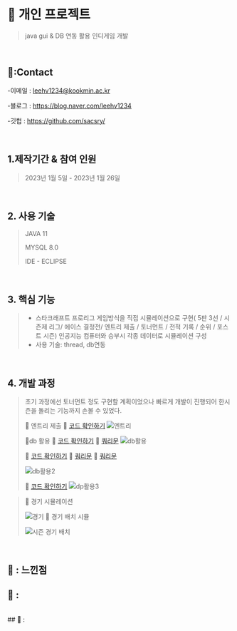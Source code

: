 # 📌 개인 프로젝트
> java gui & DB 연동 활용 인디게임 개발

</br>


## 📌:Contact
-이메일 : leehv1234@kookmin.ac.kr
>
-블로그 : https://blog.naver.com/leehv1234
>
-깃헙 : https://github.com/sacsry/
>
</br>


## 1.제작기간 & 참여 인원
> 2023년 1월 5일 - 2023년 1월 26일


</br>

## 2. 사용 기술
> JAVA 11
> 
> MYSQL 8.0
> 
> IDE - ECLIPSE

</br>

## 3. 핵심 기능
> - 스타크래프트 프로리그 게임방식을 직접 시뮬레이션으로 구현( 5판 3선 / 시즌제 리그/ 에이스 결정전/ 엔트리 제출 / 토너먼트 / 전적 기록 / 순위 / 포스트 시즌)
> 인공지능 컴퓨터와 승부시 각종 데이터로 시뮬레이션 구성
> - 사용 기술: thread, db연동

</br>

## 4. 개발 과정
> 초기 과정에선 토너먼트 정도 구현할 계획이었으나 빠르게 개발이 진행되어 한시즌을 돌리는 기능까지 손볼 수 있었다.
> 
> 📌 엔트리 제출
> 📌 [코드 확인하기](https://github.com/sacsry/testSample/blob/843ea627cd294b21818fe7c8913ad26cba9a26ac/src/ProJect/twelveBattle.java)
![엔트리](https://github.com/sacsry/portfolio/assets/122505474/8cd44fbd-178b-48a9-9821-5d6acdc775a8)
>
> 📌db 활용
> 📌 [코드 확인하기](https://github.com/sacsry/testSample/blob/11580a3a7b8ebdde19769f7d9cc5a49e405a1d49/src/ProJect/Recorddata.java)
> 📌 [쿼리문](https://github.com/sacsry/testSample/blob/796a808233a320751d06fa91ba03ceee5480483f/src/test/sunsu_data.sql)
> ![db활용](https://github.com/sacsry/portfolio/assets/122505474/18ba51f9-8633-4026-82e6-5d4976c5aea5)
>
>
> 📌 [코드 확인하기](https://github.com/sacsry/testSample/blob/796a808233a320751d06fa91ba03ceee5480483f/src/test/teamrecord.java)
> 📌 [쿼리문](https://github.com/sacsry/testSample/blob/796a808233a320751d06fa91ba03ceee5480483f/src/test/teamrecord.sql)
> 📌 [쿼리문](https://github.com/sacsry/testSample/blob/796a808233a320751d06fa91ba03ceee5480483f/src/test/teamrecord1.sql)
> 
> ![db활용2](https://github.com/sacsry/portfolio/assets/122505474/828765c6-d105-4a3f-bbd1-b66eb5ef8882) 
> 
> 📌 [코드 확인하기](https://github.com/sacsry/testSample/blob/796a808233a320751d06fa91ba03ceee5480483f/src/test/sunsuwinranking.java)
>![dp활용3](https://github.com/sacsry/testSample/assets/122505474/b5e5f0ec-62b7-402a-bba0-b6b87e46b266)

>
> 📌 경기 시뮬레이션
> 
> ![경기](https://github.com/sacsry/portfolio/assets/122505474/83955ae8-1bc6-4303-901e-847bf70d3c96)
> 📌 경기 배치 시뮬
> 
> ![시즌 경기 배치](https://github.com/sacsry/portfolio/assets/122505474/2a37e25c-abf5-4181-9d8b-6570641adcf4)
>

</br>

## 📌 : 느낀점 

## 📌 : 


</br>
## 📌 : 

